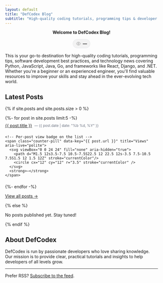 ```yaml
---
layout: default
title: "DefCodex Blog"
subtitle: "High-quality coding tutorials, programming tips & developer insights"
---
```


<!-- Modern counter badge styles (scoped for this page) -->
<style>
  .counter-wrap { display:flex; justify-content:center; margin:.5rem 0 1rem; }
  .counter-pill {
    display:inline-flex; align-items:center; gap:.4rem;
    padding:.25rem .6rem; border:1px solid var(--border-color, #e5e7eb);
    border-radius:999px; background:var(--pill-bg, rgba(0,0,0,.04));
    font-size:.875rem; line-height:1.25rem;
  }
  .counter-pill svg { width:1rem; height:1rem; opacity:.75; flex:0 0 auto; }
  @media (prefers-color-scheme: dark) {
    .counter-pill { border-color: rgba(255,255,255,.18); background: rgba(255,255,255,.06); }
  }

  .posts-list { list-style:none; padding-left:0; }
  .posts-list li { margin:.5rem 0; display:flex; align-items:center; gap:.5rem; flex-wrap:wrap; }
  .posts-list small { color:var(--muted, #6b7280); }
</style>

<p style="text-align:center;">
  <strong>Welcome to DefCodex Blog!</strong>
</p>

<!-- Home page view counter -->
<div class="counter-wrap" aria-live="polite">
  <span class="counter-pill" title="Home views">
    <svg viewBox="0 0 24 24" fill="none" aria-hidden="true">
      <path d="M1.5 12s3.5-7.5 10.5-7.5S22.5 12 22.5 12s-3.5 7.5-10.5 7.5S1.5 12 1.5 12Z" stroke="currentColor"/>
      <circle cx="12" cy="12" r="3.5" stroke="currentColor" />
    </svg>
    <strong id="home-views">—</strong>
  </span>
</div>

<p>
  This is your go-to destination for high-quality coding tutorials, programming tips,
  software development best practices, and technology news covering Python, JavaScript,
  Java, Go, and frameworks like React, Django, and .NET. Whether you're a beginner
  or an experienced engineer, you'll find valuable resources to improve your skills
  and stay ahead in the ever-evolving tech world.
</p>

## Latest Posts

{% if site.posts and site.posts.size > 0 %}
<ul class="posts-list">
  {%- for post in site.posts limit:5 -%}
  <li>
    <a href="{{ post.url | relative_url }}">{{ post.title }}</a>
    <small> — {{ post.date | date: "%b %d, %Y" }}</small>

    <!-- Per-post view badge on the list -->
    <span class="counter-pill" data-key="{{ post.url }}" title="Views" aria-live="polite">
      <svg viewBox="0 0 24 24" fill="none" aria-hidden="true">
        <path d="M1.5 12s3.5-7.5 10.5-7.5S22.5 12 22.5 12s-3.5 7.5-10.5 7.5S1.5 12 1.5 12Z" stroke="currentColor"/>
        <circle cx="12" cy="12" r="3.5" stroke="currentColor" />
      </svg>
      <strong>—</strong>
    </span>
  </li>
  {%- endfor -%}
</ul>
<p><a href="{{ '/blog/' | relative_url }}">View all posts →</a></p>
{% else %}
<p>No posts published yet. Stay tuned!</p>
{% endif %}

## About DefCodex

<p>
  DefCodex is run by passionate developers who love sharing knowledge. Our mission is to provide clear, practical
  tutorials and insights to help developers of all levels grow.
</p>

<hr />

<p>
  Prefer RSS? <a href="{{ '/rss/' | relative_url }}">Subscribe to the feed</a>.
</p>

<!-- Counters script (home + per-post list) -->
<script>
  (function () {
    // Namespace: use your domain (update if you move to a custom domain)
    const ns  = 'defcodex.github.io';
    const fmt = (n) => new Intl.NumberFormat().format(n);

    // Normalize Jekyll URLs to avoid duplicate keys (strip trailing slash; root -> 'home')
    const normalize = (p) => {
      const s = (p || '/').replace(/\/+$/, '');
      return s === '' || s === '/' ? 'home' : s;
    };

    // 1) Home page counter
    (function homeCounter() {
      const el  = document.getElementById('home-views');
      const key = 'home';
      const url = `https://api.countapi.xyz/hit/${encodeURIComponent(ns)}/${encodeURIComponent(key)}`;
      fetch(url, { cache: 'no-store' })
        .then(r => r.json())
        .then(d => { if (el && typeof d?.value === 'number') el.textContent = fmt(d.value); })
        .catch(() => { /* silent */ });
    })();

    // 2) Per-post counters shown in the latest list
    (function listCounters() {
      const pills = document.querySelectorAll('.counter-pill[data-key]');
      if (!pills.length) return;

      pills.forEach(pill => {
        const key = normalize(pill.getAttribute('data-key'));
        const strong = pill.querySelector('strong');
        const url = `https://api.countapi.xyz/hit/${encodeURIComponent(ns)}/${encodeURIComponent(key)}`;

        fetch(url, { cache: 'no-store' })
          .then(r => r.json())
          .then(d => { if (strong && typeof d?.value === 'number') strong.textContent = fmt(d.value); })
          .catch(() => { /* silent */ });
      });
    })();
  })();
</script>

